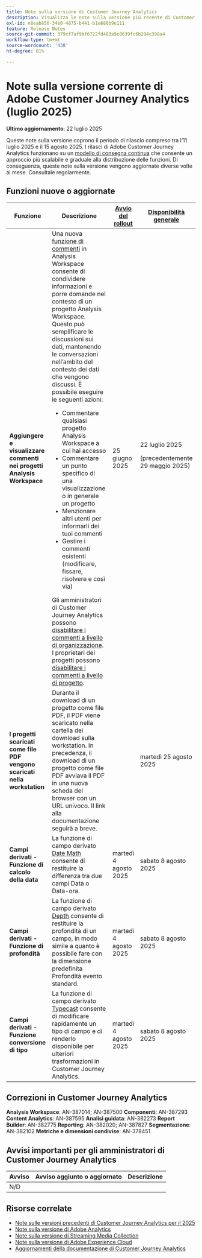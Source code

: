 ```yaml
---
title: Note sulla versione di Customer Journey Analytics
description: Visualizza le note sulla versione più recente di Customer Journey Analytics
exl-id: e8eab856-34e0-4875-b441-b1e680b9e111
feature: Release Notes
source-git-commit: 379cf7af9bf6722fd483a9c0639fc6b294c398a4
workflow-type: tm+mt
source-wordcount: '438'
ht-degree: 81%

---
```


# Note sulla versione corrente di Adobe Customer Journey Analytics (luglio 2025)

**Ultimo aggiornamento**: 22 luglio 2025


Queste note sulla versione coprono il periodo di rilascio compreso tra l’11 luglio 2025 e il 15 agosto 2025. I rilasci di Adobe Customer Journey Analytics funzionano su un [modello di consegna continua](releases.md) che consente un approccio più scalabile e graduale alla distribuzione delle funzioni. Di conseguenza, queste note sulla versione vengono aggiornate diverse volte al mese. Consultale regolarmente.

## Funzioni nuove o aggiornate

| Funzione | Descrizione | [Avvio del rollout](releases.md) | [Disponibilità generale](releases.md) |
| ----------- | ---------- | ------- | ---- |
| **Aggiungere e visualizzare commenti nei progetti Analysis Workspace** | Una nuova [funzione di commenti](https://experienceleague.adobe.com/it/docs/analytics-platform/using/cja-workspace/build-workspace-project/comment-projects) in Analysis Workspace consente di condividere informazioni e porre domande nel contesto di un progetto Analysis Workspace. Questo può semplificare le discussioni sui dati, mantenendo le conversazioni nell’ambito del contesto dei dati che vengono discussi. È possibile eseguire le seguenti azioni: <ul><li>Commentare qualsiasi progetto Analysis Workspace a cui hai accesso</li><li>Commentare un punto specifico di una visualizzazione o in generale un progetto</li><li>Menzionare altri utenti per informarli dei tuoi commenti</li><li>Gestire i commenti esistenti (modificare, fissare, risolvere e così via)</li></ul>Gli amministratori di Customer Journey Analytics possono [disabilitare i commenti a livello di organizzazione](https://experienceleague.adobe.com/it/docs/analytics-platform/using/cja-workspace/user-preferences#ims-organization-preferences). I proprietari dei progetti possono [disabilitare i commenti a livello di progetto](https://experienceleague.adobe.com/it/docs/analytics-platform/using/cja-workspace/build-workspace-project/create-projects). | 25 giugno 2025 | 22 luglio 2025 <p>(precedentemente 29 maggio 2025)</p> |
| **I progetti scaricati come file PDF vengono scaricati nella workstation** | Durante il download di un progetto come file PDF, il PDF viene scaricato nella cartella dei download sulla workstation. In precedenza, il download di un progetto come file PDF avviava il PDF in una nuova scheda del browser con un URL univoco. Il link alla documentazione seguirà a breve. | | martedì 25 agosto 2025 |
| **Campi derivati - Funzione di calcolo della data** | La funzione di campo derivato [Date Math](/help/data-views/derived-fields/derived-fields.md#date-math) consente di restituire la differenza tra due campi Data o Data-ora. | martedì 4 agosto 2025 | sabato 8 agosto 2025 |
| **Campi derivati - Funzione di profondità** | La funzione di campo derivato [Depth](/help/data-views/derived-fields/derived-fields.md#depth) consente di restituire la profondità di un campo, in modo simile a quanto è possibile fare con la dimensione predefinita Profondità evento standard. | martedì 4 agosto 2025 | sabato 8 agosto 2025 |
| **Campi derivati - Funzione conversione di tipo** | La funzione di campo derivato [Typecast](/help/data-views/derived-fields/derived-fields.md#typecast) consente di modificare rapidamente un tipo di campo e di renderlo disponibile per ulteriori trasformazioni in Customer Journey Analytics. | martedì 4 agosto 2025 | sabato 8 agosto 2025 |

## Correzioni in Customer Journey Analytics

**Analysis Workspace**: AN-387014; AN-387500
**Componenti**: AN-387293
**Content Analytics**: AN-387595
**Analisi guidata**: AN-382273
**Report Builder**: AN-382775
**Reporting**: AN-382020; AN-387827
**Segmentazione**: AN-382102
**Metriche e dimensioni condivise**: AN-378451


## Avvisi importanti per gli amministratori di Customer Journey Analytics

| Avviso | Avviso aggiunto o aggiornato | Descrizione |
| --- | --- | --- |
| N/D | | |

## Risorse correlate

* [Note sulle versioni precedenti di Customer Journey Analytics per il 2025](/help/release-notes/2025.md)
* [Note sulla versione di Adobe Analytics](https://experienceleague.adobe.com/docs/analytics/release-notes/latest.html?lang=it)
* [Note sulla versione di Streaming Media Collection](https://experienceleague.adobe.com/docs/media-analytics/using/additional-resources/release-notes.html?lang=it)
* [Note sulla versione di Adobe Experience Cloud](https://experienceleague.adobe.com/docs/release-notes/experience-cloud/current.html?lang=it)
* [Aggiornamenti della documentazione di Customer Journey Analytics](/help/release-notes/doc-changes.md)
